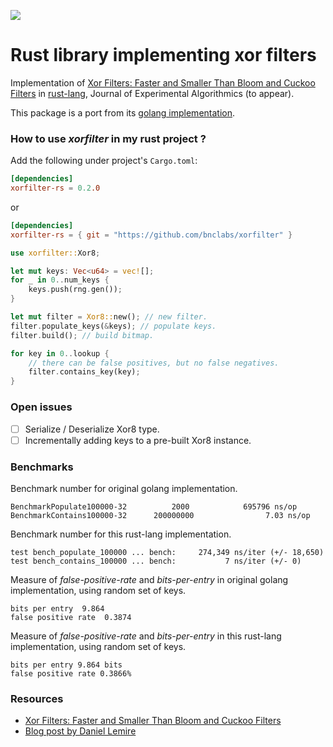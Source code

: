 ![](https://github.com/bnclabs/xorfilter/workflows/simple-build-test/badge.svg)

# Rust library implementing xor filters

Implementation of [Xor Filters: Faster and Smaller Than Bloom and Cuckoo Filters](https://arxiv.org/abs/1912.08258)
in [rust-lang](https://www.rust-lang.org/), Journal of Experimental Algorithmics (to appear).

This package is a port from its [golang implementation](https://github.com/FastFilter/xorfilter).

### How to use _xorfilter_ in my rust project ?

Add the following under project's `Cargo.toml`:

```toml
[dependencies]
xorfilter-rs = 0.2.0
```

or

```toml
[dependencies]
xorfilter-rs = { git = "https://github.com/bnclabs/xorfilter" }
```

```rust
use xorfilter::Xor8;

let mut keys: Vec<u64> = vec![];
for _ in 0..num_keys {
    keys.push(rng.gen());
}

let mut filter = Xor8::new(); // new filter.
filter.populate_keys(&keys); // populate keys.
filter.build(); // build bitmap.

for key in 0..lookup {
    // there can be false positives, but no false negatives.
    filter.contains_key(key);
}
```

### Open issues

* [ ] Serialize / Deserialize Xor8 type.
* [ ] Incrementally adding keys to a pre-built Xor8 instance.

### Benchmarks

Benchmark number for original golang implementation.

```text
BenchmarkPopulate100000-32          2000            695796 ns/op
BenchmarkContains100000-32      200000000                7.03 ns/op
```

Benchmark number for this rust-lang implementation.

```test
test bench_populate_100000 ... bench:     274,349 ns/iter (+/- 18,650)
test bench_contains_100000 ... bench:           7 ns/iter (+/- 0)
```

Measure of _false-positive-rate_ and _bits-per-entry_ in
original golang implementation, using random set of keys.

```text
bits per entry  9.864
false positive rate  0.3874
```

Measure of _false-positive-rate_ and _bits-per-entry_ in
this rust-lang implementation, using random set of keys.

```text
bits per entry 9.864 bits
false positive rate 0.3866%
```

### Resources

* [Xor Filters: Faster and Smaller Than Bloom and Cuckoo Filters](https://arxiv.org/abs/1912.08258)
* [Blog post by Daniel Lemire](https://lemire.me/blog/2019/12/19/xor-filters-faster-and-smaller-than-bloom-filters/)
